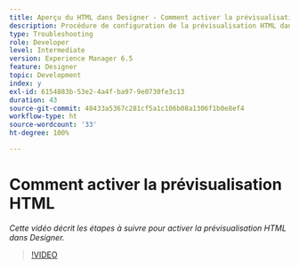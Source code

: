```yaml
---
title: Aperçu du HTML dans Designer - Comment activer la prévisualisation HTML
description: Procédure de configuration de la prévisualisation HTML dans Designer
type: Troubleshooting
role: Developer
level: Intermediate
version: Experience Manager 6.5
feature: Designer
topic: Development
index: y
exl-id: 6154883b-53e2-4a4f-ba97-9e0730fe3c13
duration: 43
source-git-commit: 48433a5367c281cf5a1c106b08a1306f1b0e8ef4
workflow-type: ht
source-wordcount: '33'
ht-degree: 100%

---
```



# Comment activer la prévisualisation HTML

*Cette vidéo décrit les étapes à suivre pour activer la prévisualisation HTML dans Designer.*

>[!VIDEO](https://video.tv.adobe.com/v/3417215?quality=12&learn=on&captions=fre_fr)
